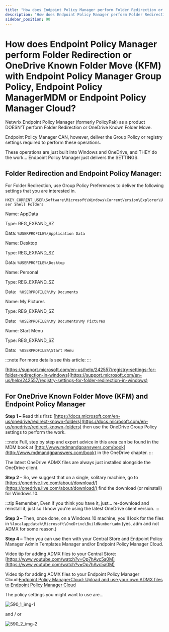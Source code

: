 ```yaml
---
title: "How does Endpoint Policy Manager perform Folder Redirection or OneDrive Known Folder Move (KFM) with Endpoint Policy Manager Group Policy, Endpoint Policy ManagerMDM or Endpoint Policy Manager Cloud?"
description: "How does Endpoint Policy Manager perform Folder Redirection or OneDrive Known Folder Move (KFM) with Endpoint Policy Manager Group Policy, Endpoint Policy ManagerMDM or Endpoint Policy Manager Cloud?"
sidebar_position: 90
---
```


# How does Endpoint Policy Manager perform Folder Redirection or OneDrive Known Folder Move (KFM) with Endpoint Policy Manager Group Policy, Endpoint Policy ManagerMDM or Endpoint Policy Manager Cloud?

Netwrix Endpoint Policy Manager (formerly PolicyPak) as a product DOESN'T perform Folder Redirection
or OneDrive Known Folder Move.

Endpoint Policy Manager CAN, however, deliver the Group Policy or registry settings required to
perform these operations.

These operations are just built into Windows and OneDrive, and THEY do the work… Endpoint Policy
Manager just delivers the SETTINGS.

## Folder Redirection and Endpoint Policy Manager:

For Folder Redirection, use Group Policy Preferences to deliver the following settings that you are
interested in.

`HKEY_CURRENT_USER\Software\Microsoft\Windows\CurrentVersion\Explorer\User Shell Folders`

Name: AppData

Type: REG_EXPAND_SZ

Data: `%USERPROFILE%\Application Data`

Name: Desktop

Type: REG_EXPAND_SZ

Data: `%USERPROFILE%\Desktop`

Name: Personal

Type: REG_EXPAND_SZ

Data: ` %USERPROFILE%\My Documents`

Name: My Pictures

Type: REG_EXPAND_SZ

Data: ` %USERPROFILE%\My Documents\My Pictures`

Name: Start Menu

Type: REG_EXPAND_SZ

Data: ` %USERPROFILE%\Start Menu`

:::note
For more details see this article:
:::


[https://support.microsoft.com/en-us/help/242557/registry-settings-for-folder-redirection-in-windows](https://support.microsoft.com/en-us/help/242557/registry-settings-for-folder-redirection-in-windows)

## For OneDrive Known Folder Move (KFM) and Endpoint Policy Manager

**Step 1 –** Read this first:
[https://docs.microsoft.com/en-us/onedrive/redirect-known-folders](https://docs.microsoft.com/en-us/onedrive/redirect-known-folders)
then use the OneDrive Group Policy settings to perform the work.

:::note
Full, step by step and expert advice in this area can be found in the MDM book at
[http://www.mdmandgpanswers.com/book](http://www.mdmandgpanswers.com/book) in the OneDrive chapter.
:::


The latest OneDrive ADMX files are always just installed alongside the OneDrive client.

**Step 2 –** So, we suggest that on a single, solitary machine, go to
[https://onedrive.live.com/about/download/](https://onedrive.live.com/about/download/) find the
download (or reinstall) for Windows 10.

:::tip
Remember, Even if you think you have it, just… re-download and reinstall it, just so I know you're
using the latest OneDrive client version.
:::


**Step 3 –** Then, once done, on a Windows 10 machine, you'll look for the files in
`%localappdata%\Microsoft\OneDrive\BuildNumber\adm` (yes, adm and not ADMX for some reason.)

**Step 4 –** Then you can use then with your Central Store and Endpoint Policy Manager Admin
Templates Manager and/or Endpoint Policy Manager Cloud.

Video tip for adding ADMX files to your Central Store:
[https://www.youtube.com/watch?v=Op7hAvc5a0M](https://www.youtube.com/watch?v=Op7hAvc5a0M)

Video tip for adding ADMX files to your Endpoint Policy Manager
Cloud:[Endpoint Policy ManagerCloud: Upload and use your own ADMX files to Endpoint Policy Manager Cloud](/docs/endpointpolicymanager/deliverymethods/cloud/videos/gettingstarted/admxfiles.md)

The policy settings you might want to use are…

![590_1_img-1](/images/endpointpolicymanager/tips/590_1_img-1.webp)

and / or

![590_2_img-2](/images/endpointpolicymanager/tips/590_2_img-2.webp)
